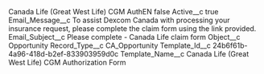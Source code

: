 <?xml version="1.0" encoding="UTF-8"?>
<CustomMetadata xmlns="http://soap.sforce.com/2006/04/metadata" xmlns:xsi="http://www.w3.org/2001/XMLSchema-instance" xmlns:xsd="http://www.w3.org/2001/XMLSchema">
    <label>Canada Life (Great West Life) CGM AuthEN</label>
    <protected>false</protected>
    <values>
        <field>Active__c</field>
        <value xsi:type="xsd:boolean">true</value>
    </values>
    <values>
        <field>Email_Message__c</field>
        <value xsi:type="xsd:string">To assist Dexcom Canada with processing your insurance request, please complete the claim form using the link provided.</value>
    </values>
    <values>
        <field>Email_Subject__c</field>
        <value xsi:type="xsd:string">Please complete - Canada Life claim form</value>
    </values>
    <values>
        <field>Object__c</field>
        <value xsi:type="xsd:string">Opportunity</value>
    </values>
    <values>
        <field>Record_Type__c</field>
        <value xsi:type="xsd:string">CA_Opportunity</value>
    </values>
    <values>
        <field>Template_Id__c</field>
        <value xsi:type="xsd:string">24b6f61b-4a96-418d-b2ef-833903959d0c</value>
    </values>
    <values>
        <field>Template_Name__c</field>
        <value xsi:type="xsd:string">Canada Life (Great West Life) CGM Authorization Form</value>
    </values>
</CustomMetadata>

